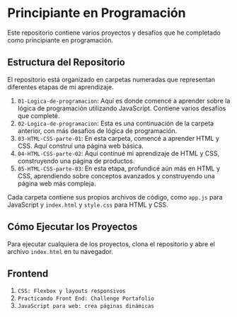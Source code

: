 # Principiante en Programación

Este repositorio contiene varios proyectos y desafíos que he completado como principiante en programación.

## Estructura del Repositorio

El repositorio está organizado en carpetas numeradas que representan diferentes etapas de mi aprendizaje.

1. `01-Logica-de-programacion`: Aquí es donde comencé a aprender sobre la lógica de programación utilizando JavaScript. Contiene varios desafíos que completé.
2. `02-Logica-de-programacion`: Esta es una continuación de la carpeta anterior, con más desafíos de lógica de programación.
3. `03-HTML-CSS-parte-01`: En esta carpeta, comencé a aprender HTML y CSS. Aquí construí una página web básica.
4. `04-HTML-CSS-parte-02`: Aquí continué mi aprendizaje de HTML y CSS, construyendo una página de productos.
5. `05-HTML-CSS-parte-03`: En esta etapa, profundicé aún más en HTML y CSS, aprendiendo sobre conceptos avanzados y construyendo una página web más compleja.

Cada carpeta contiene sus propios archivos de código, como `app.js` para JavaScript y `index.html` y `style.css` para HTML y CSS.

## Cómo Ejecutar los Proyectos

Para ejecutar cualquiera de los proyectos, clona el repositorio y abre el archivo `index.html` en tu navegador.

## Frontend

1. `CSS: Flexbox y layouts responsivos`
2. `Practicando Front End: Challenge Portafolio`
3. `JavaScript para web: crea páginas dinámicas`